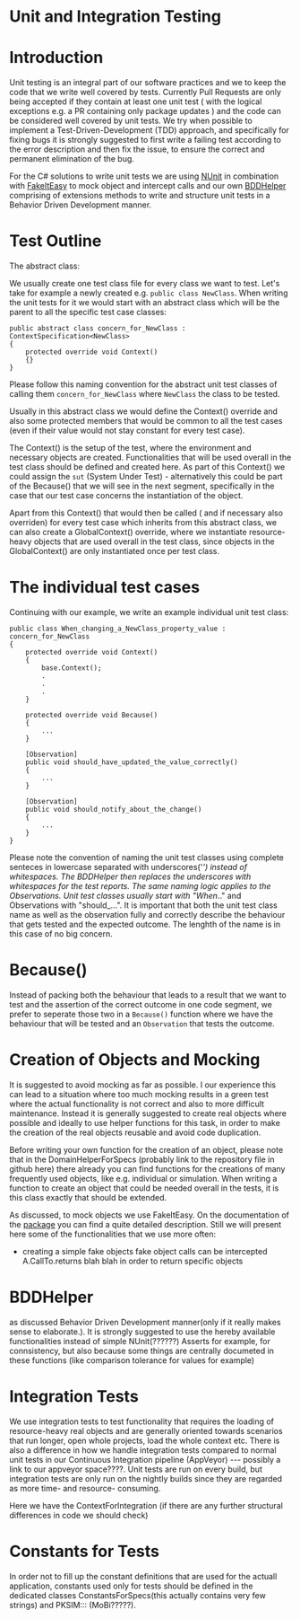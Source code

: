 # Unit and Integration Testing

# Introduction


Unit testing is an integral part of our software practices and we to keep the code that we write well covered by tests. Currently Pull Requests are only being accepted if they contain at least one unit test ( with the logical exceptions e.g. a PR containing only package updates ) and the code can be considered well covered by unit tests. We try when possible to implement a Test-Driven-Development (TDD) approach, and specifically for fixing bugs it is strongly suggested to first write a failing test according to the error description and then fix the issue, to ensure the correct and permanent elimination of the bug.


For the C# solutions to write unit tests we are using [NUnit](https://nunit.org/) in combination with [FakeItEasy](https://fakeiteasy.github.io/) to mock object and intercept calls and our own [BDDHelper](https://github.com/Open-Systems-Pharmacology/OSPSuite.BDDHelper) comprising of extensions methods to write and structure unit tests in a Behavior Driven Development manner.

# Test Outline

The abstract class:

We usually create one test class file for every class we want to test. Let's take for example a newly created e.g. `public class NewClass`. When writing the unit tests for it we would start with an abstract class which will be the parent to all the specific test case classes:

```
public abstract class concern_for_NewClass : ContextSpecification<NewClass>
{
    protected override void Context()
    {}
}
```
Please follow this naming convention for the abstract unit test classes of calling them  `concern_for_NewClass` where `NewClass` the class to be tested.

Usually in this abstract class we would define the Context() override and also some protected members that would be common to all the test cases (even if their value would not stay constant for every test case). 

The Context() is the setup of the test, where the environment and necessary objects are created. Functionalities that will be used overall in the test class should be defined and created here. As part of this Context() we could assign the `sut` (System Under Test) - alternatively this could be part of the Because() that we will see in the next segment, specifically in the case that our test case concerns the instantiation of the object. 


Apart from this Context() that would then be called ( and if necessary also overriden) for every test case which inherits from this abstract class, we can also create a GlobalContext() override, where we instantiate resource-heavy objects that are used overall in the test class, since objects in the GlobalContext() are only instantiated once per test class.


# The individual test cases

Continuing with our example, we write an example individual unit test class:

```
public class When_changing_a_NewClass_property_value : concern_for_NewClass
{
    protected override void Context()
    {
        base.Context();
        .
        .
        .
    }

    protected override void Because()
    {
        ...
    }

    [Observation]
    public void should_have_updated_the_value_correctly()
    {
        ...
    }

    [Observation]
    public void should_notify_about_the_change()
    {
        ...
    }
}
```

Please note the convention of naming the unit test classes using complete senteces in lowercase separated with underscores('_') instead of whitespaces. The BDDHelper then replaces the underscores with whitespaces for the test reports. The same naming logic applies to the Observations. Unit test classes usually start with "When_.." and Observations with "should_...". It is important that both the unit test class name as well as the observation fully and correctly describe the behaviour that gets tested and the expected outcome. The lenghth of the name is in this case of no big concern.


# Because()

Instead of packing both the behaviour that leads to a result that we want to test and the assertion of the correct outcome in one code segment, we prefer to seperate those two in a `Because()` function where we have the behaviour that will be tested and an `Observation` that tests the outcome.


# Creation of Objects and Mocking 

It is suggested to avoid mocking as far as possible. I our experience this can lead to a situation where too much mocking results in a green test where the actual functionality is not correct and also to more difficult maintenance. Instead it is generally suggested to create real objects where possible and ideally to use helper functions for this task, in order to make the creation of the real objects reusable and avoid code duplication.

Before writing your own function for the creation of an object, please note that in the DomainHelperForSpecs (probably link to the repository file in github here) there already you can find functions for the creations of many frequently used objects, like e.g. individual or simulation. When writing a function to create an object that could be needed overall in the tests, it is this class exactly that should be extended.

As discussed, to mock objects we use FakeItEasy. On the documentation of the [package](https://fakeiteasy.github.io/) you can find a quite detailed description. Still we will present here some of the functionalities that we use more often:

- creating a simple fake objects
fake object calls can be intercepted
A.CallTo.returns  blah blah
in order to return specific objects


# BDDHelper

as discussed Behavior Driven Development manner(only if it really makes sense to elaborate.). It is strongly suggested to use the hereby available functionalities instead of simple NUnit(??????) Asserts for example, for connsistency, but also because some things are centrally documeted in these functions (like comparison tolerance for values for example)  


# Integration Tests

We use integration tests to test functionality that requires the loading of resource-heavy real objects and are generally oriented towards scenarios that run longer, open whole projects, load the whole context etc. There is also a difference in how we handle integration tests compared to normal unit tests in our Continuous Integration pipeline (AppVeyor)  --- possibly a link to our appveyor space????. Unit tests are run on every build, but integration tests are only run on the nightly builds since they are regarded as more time- and resource- consuming.

Here we have the ContextForIntegration (if there are any further structural differences in code we should check)

# Constants for Tests

In order not to fill up the constant definitions that are used for the actuall application, constants used only for tests should be defined in the dedicated classes ConstantsForSpecs(this actually contains very few strings) and PKSIM::: (MoBi?????). 